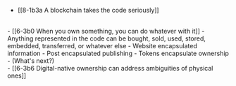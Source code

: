 - [[8-1b3a A blockchain takes the code seriously]]
<br>
- [[6-3b0 When you own something, you can do whatever with it]]
- Anything represented in the code can be bought, sold, used, stored, embedded, transferred, or whatever else
  - Website encapsulated information
  - Post encapsulated publishing
  - Tokens encapsulate ownership
  - (What's next?)
<br>
- [[6-3b6 Digital-native ownership can address ambiguities of physical ones]]

